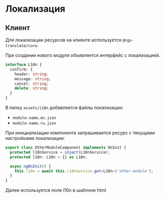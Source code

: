 # Локализация

## Клиент

Для локализации ресурсов на клиенте используется `@ngx-translate/core`.

При создании нового модуля объявляется интерфейс с локализацией.

```ts
interface L10n {
  confirm: {
    header: string;
    message: string;
    cancel: string;
    delete: string;
  }
}
```

В папку `assets/i18n` добавляется файлы локализации:

* `module-name.en.json`
* `module-name.ru.json`

При инициализации компонента запрашивается ресурс с текущими настройками локализации:

```ts
export class OtherModuleComponent implements OnInit {
  protected l10nService = inject(L10nService);
  protected l10n: L10n = {} as L10n;

  async ngOnInit() {
    this.l10n = await this.l10nService.get<L10n>('other-module');
  }
}
```

Далее используется поле l10n в шаблоне html

